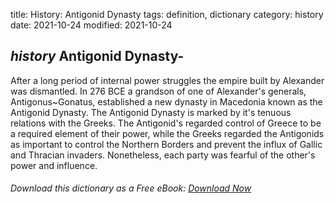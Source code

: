 title: History: Antigonid Dynasty
tags: definition, dictionary
category: history
date: 2021-10-24
modified: 2021-10-24

## _history_ Antigonid Dynasty-
After a long period of internal power
struggles the empire built by Alexander was dismantled. In 276
BCE
 a grandson of one of Alexander's generals, Antigonus~Gonatus,
established a new dynasty in Macedonia known as the Antigonid Dynasty.
The Antigonid Dynasty is marked by it's tenuous relations with the
Greeks. The Antigonid's regarded control of Greece to be a
required element of their power, while the Greeks regarded the
Antigonids as important to control the Northern Borders and prevent
the influx of Gallic and Thracian invaders. Nonetheless, each party
was fearful of the other's power and influence.


###### Download *this* dictionary as a Free eBook: [Download Now]({static}static/SerfHistoryDictionary.pdf)

